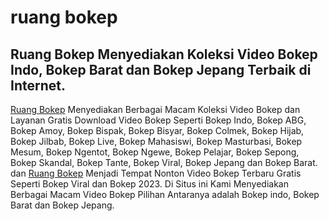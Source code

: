 # ruang bokep
<h2>Ruang Bokep Menyediakan Koleksi Video Bokep Indo, Bokep Barat dan Bokep Jepang Terbaik di Internet.</h2>
<p><a href="https://ruangbokep.sbs/">Ruang Bokep</a> Menyediakan Berbagai Macam Koleksi Video Bokep dan Layanan Gratis Download Video Bokep Seperti Bokep Indo, Bokep ABG, Bokep Amoy, Bokep Bispak, Bokep Bisyar, Bokep Colmek, Bokep Hijab, Bokep Jilbab, Bokep Live, Bokep Mahasiswi, Bokep Masturbasi, Bokep Mesum, Bokep Ngentot, Bokep Ngewe, Bokep Pelajar, Bokep Sepong, Bokep Skandal, Bokep Tante, Bokep Viral, Bokep Jepang dan Bokep Barat. dan <a href="https://ruangbokep.sbs/">Ruang Bokep</a> Menjadi Tempat Nonton Video Bokep Terbaru Gratis Seperti Bokep Viral dan Bokep 2023. Di Situs ini Kami Menyediakan Berbagai Macam Video Bokep Pilihan Antaranya adalah Bokep indo, Bokep Barat dan Bokep Jepang.</p>
